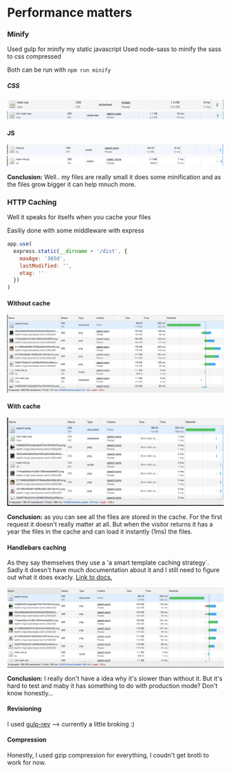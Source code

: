 # Performance matters

### Minify

Used gulp for minify my static javascript
Used node-sass to minify the sass to css compressed

Both can be run with `npm run minify`

##### CSS

![items](docs/images/css.png)
![items](docs/images/css-min.png)

#### JS

![items](docs/images/js.png)
![items](docs/images/js-min.png)

**Conclusion:** Well.. my files are really small it does some minification and as the files grow bigger it can help mnuch more.

### HTTP Caching

Well it speaks for itselfs when you cache your files

Easiliy done with some middleware with express

```js
app.use(
  express.static(__dirname + '/dist', {
    maxAge: '365d',
    lastModified: '',
    etag: ''
  })
)
```

#### Without cache

![items](docs/images/without-cache.png)

#### With cache

![items](docs/images/with-cache.png)

**Conclusion:** as you can see all the files are stored in the cache. For the first request it doesn't really matter at all. But when the visitor returns it has a year the files in the cache and can load it instantly (1ms) the files.

#### Handlebars caching

As they say themselves they use a 'a smart template caching strategy`.
Sadly it doesn't have much documentation about it and I still need to figure out what it does exacly. [Link to docs.](https://www.npmjs.com/package/express-handlebars#template-caching)

![items](docs/images/handlebars-cache.png)

**Conclusion:** I really don't have a idea why it's slower than without it. But it's hard to test and maby it has something to do with production mode? Don't know honestly...

#### Revisioning

I used [gulp-rev](https://www.npmjs.com/package/gulp-rev) --> currently a little broking :)

#### Compression

Honestly, I used gzip compression for everything, I coudn't get brotli to work for now.
